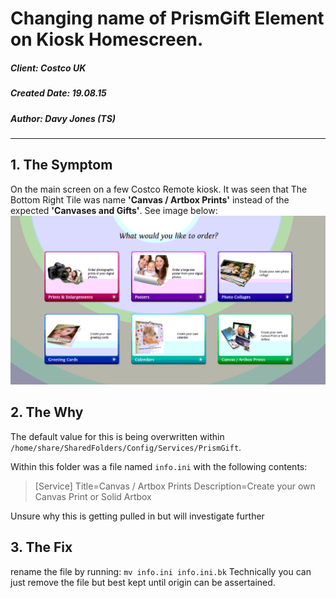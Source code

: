 # Changing name of PrismGift Element on Kiosk Homescreen.

##### Client: Costco UK
##### Created Date: 19.08.15
##### Author: Davy Jones (TS)

--------

## 1. The Symptom

On the main screen on a few Costco Remote kiosk. It was seen that The Bottom Right Tile was name **'Canvas / Artbox Prints'** instead of the expected **'Canvases and Gifts'**. See image below:
![Prism Gifts Error](images/PrismGiftError-1.png)

## 2. The Why

The default value for this is being overwritten within `/home/share/SharedFolders/Config/Services/PrismGift`.

Within this folder was a file named `info.ini` with the following contents:

> [Service]
> Title=Canvas / Artbox Prints
> Description=Create your own Canvas Print or Solid Artbox

Unsure why this is getting pulled in but will investigate further

## 3. The Fix

rename the file by running: `mv info.ini info.ini.bk`
Technically you can just remove the file but best kept until origin can be assertained.
